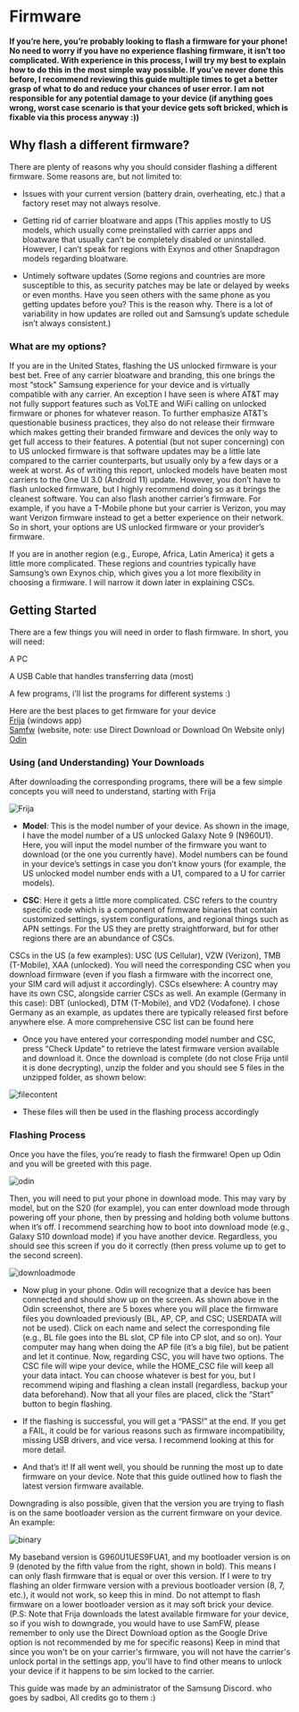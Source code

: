 # Firmware

**If you’re here, you’re probably looking to flash a firmware for your phone! No need to worry if you have no experience flashing firmware, it isn’t too complicated. With experience in this process, I will try my best to explain how to do this in the most simple way possible. If you’ve never done this before, I recommend reviewing this guide multiple times to get a better grasp of what to do and reduce your chances of user error. I am not responsible for any potential damage to your device (if anything goes wrong, worst case scenario is that your device gets soft bricked, which is fixable via this process anyway :))**


## Why flash a different firmware? 

There are plenty of reasons why you should consider flashing a different firmware. Some reasons are, but not limited to:

* Issues with your current version (battery drain, overheating, etc.) that a factory reset may not always resolve.
  
* Getting rid of carrier bloatware and apps (This applies mostly to US models, which usually come preinstalled with carrier apps and bloatware that usually can’t be completely disabled or uninstalled. However, I can’t speak for regions with Exynos and other Snapdragon models regarding bloatware.
  
* Untimely software updates (Some regions and countries are more susceptible to this, as security patches may be late or delayed by weeks or even months. Have you seen others with the same phone as you getting updates before you? This is the reason why. There is a lot of variability in how updates are rolled out and Samsung’s update schedule isn’t always consistent.)

### What are my options?

If you are in the United States, flashing the US unlocked firmware is your best bet. Free of any carrier bloatware and branding, this one brings the most “stock” Samsung experience for your device and is virtually compatible with any carrier. An exception I have seen is where AT&T may not fully support features such as VoLTE and WiFi calling on unlocked firmware or phones for whatever reason. To further emphasize AT&T’s questionable business practices, they also do not release their firmware which makes getting their branded firmware and devices the only way to get full access to their features. A potential (but not super concerning) con to US unlocked firmware is that software updates may be a little late compared to the carrier counterparts, but usually only by a few days or a week at worst. As of writing this report, unlocked models have beaten most carriers to the One UI 3.0 (Android 11) update. However, you don’t have to flash unlocked firmware, but I highly recommend doing so as it brings the cleanest software. You can also flash another carrier’s firmware. For example, if you have a T-Mobile phone but your carrier is Verizon, you may want Verizon firmware instead to get a better experience on their network. So in short, your options are US unlocked firmware or your provider’s firmware.
  
If you are in another region (e.g., Europe, Africa, Latin America) it gets a little more complicated. These regions and countries typically have Samsung’s own Exynos chip, which gives you a lot more flexibility in choosing a firmware. I will narrow it down later in explaining CSCs.

## Getting Started

There are a few things you will need in order to flash firmware. In short, you will need:

A PC  
  
A USB Cable that handles transferring data (most)  
  
A few programs, i'll list the programs for different systems :) 
   
Here are the best places to get firmware for your device  
[Frija](https://github.com/SlackingVeteran/frija-dev/releases) (windows app)  
[Samfw](https://samfw.com/) (website, note: use Direct Download or Download On Website only)  
[Odin](https://forum.xda-developers.com/attachments/odin3-v3-14-1_3b_patched-zip.5158507/ )

### Using (and Understanding) Your Downloads

After downloading the corresponding programs, there will be a few simple concepts you will need to understand, starting with Frija

![Frija](https://ushie.github.io/assets/frijapreview.png)

- **Model**: This is the model number of your device. As shown in the image, I have the model number of a US unlocked Galaxy Note 9 (N960U1). Here, you will input the model number of the firmware you want to download (or the one you currently have). Model numbers can be found in your device’s settings in case you don’t know yours (for example, the US unlocked model number ends with a U1, compared to a U for carrier models).


- **CSC**: Here it gets a little more complicated. CSC refers to the country specific code which is a component of firmware binaries that contain customized settings, system configurations, and regional things such as APN settings. For the US they are pretty straightforward, but for other regions there are an abundance of CSCs.

CSCs in the US (a few examples): USC (US Cellular), VZW (Verizon), TMB (T-Mobile), XAA (unlocked). You will need the corresponding CSC when you download firmware (even if you flash a firmware with the incorrect one, your SIM card will adjust it accordingly).
CSCs elsewhere: A country may have its own CSC, alongside carrier CSCs as well. An example (Germany in this case): DBT (unlocked), DTM (T-Mobile), and VD2 (Vodafone). I chose Germany as an example, as updates there are typically released first before anywhere else. A more comprehensive CSC list can be found here

- Once you have entered your corresponding model number and CSC, press “Check Update” to retrieve the latest firmware version available and download it. Once the download is complete (do not close Frija until it is done decrypting), unzip the folder and you should see 5 files in the unzipped folder, as shown below:

![filecontent](https://ushie.github.io/assets/filecontent.png)

- These files will then be used in the flashing process accordingly

### Flashing Process

Once you have the files, you’re ready to flash the firmware! Open up Odin and you will be greeted with this page.

![odin](https://ushie.github.io/assets/odinpreview.png)


Then, you will need to put your phone in download mode. This may vary by model, but on the S20 (for example), you can enter download mode through powering off your phone, then by pressing and holding both volume buttons when it’s off. I recommend searching how to boot into download mode (e.g., Galaxy S10 download mode) if you have another device. Regardless, you should see this screen if you do it correctly (then press volume up to get to the second screen).

![downloadmode](https://ushie.github.io/assets/downloadmode.png)


- Now plug in your phone. Odin will recognize that a device has been connected and should show up on the screen. As shown above in the Odin screenshot, there are 5 boxes where you will place the firmware files you downloaded previously (BL, AP, CP, and CSC; USERDATA will not be used). Click on each name and select the corresponding file (e.g., BL file goes into the BL slot, CP file into CP slot, and so on). Your computer may hang when doing the AP file (it’s a big file), but be patient and let it continue. Now, regarding CSC, you will have two options. The CSC file will wipe your device, while the HOME_CSC file will keep all your data intact. You can choose whatever is best for you, but I recommend wiping and flashing a clean install (regardless, backup your data beforehand). Now that all your files are placed, click the “Start” button to begin flashing.


- If the flashing is successful, you will get a “PASS!” at the end. If you get a FAIL, it could be for various reasons such as firmware incompatibility, missing USB drivers, and vice versa. I recommend looking at this for more detail.
- And that’s it! If all went well, you should be running the most up to date firmware on your device. Note that this guide outlined how to flash the latest version firmware available.

Downgrading is also possible, given that the version you are trying to flash is on the same bootloader version as the current firmware on your device. An example:

![binary](https://ushie.github.io/assets/BLversion.png)

My baseband version is G960U1UES9FUA1, and my bootloader version is on 9 (denoted by the fifth value from the right, shown in bold). This means I can only flash firmware that is equal or over this version. If I were to try flashing an older firmware version with a previous bootloader version (8, 7, etc.), it would not work, so keep this in mind. Do not attempt to flash firmware on a lower bootloader version as it may soft brick your device. (P.S: Note that Frija downloads the latest available firmware for your device, so if you wish to downgrade, you would have to use SamFW, please remember to only use the Direct Download option as the Google Drive option is not recommended by me for specific reasons)
Keep in mind that since you won't be on your carrier's firmware, you will not have the carrier's unlock portal in the settings app, you'll have to find other means to unlock your device if it happens to be sim locked to the carrier.

This guide was made by an administrator of the Samsung Discord. who goes by sadboi, All credits go to them :)
